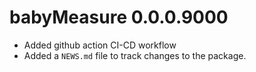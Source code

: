 # babyMeasure 0.0.0.9000

* Added github action CI-CD workflow
* Added a `NEWS.md` file to track changes to the package.
